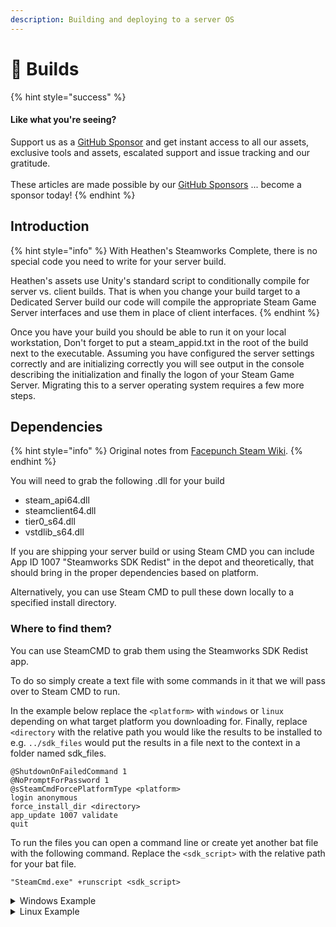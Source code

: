 ```yaml
---
description: Building and deploying to a server OS
---
```


# 👷 Builds

{% hint style="success" %}
#### Like what you're seeing?

Support us as a [GitHub Sponsor](../../../../../where-to-buy/become-a-sponsor.md) and get instant access to all our assets, exclusive tools and assets, escalated support and issue tracking and our gratitude.\
\
These articles are made possible by our [GitHub Sponsors](../../../../../where-to-buy/become-a-sponsor.md) ... become a sponsor today!
{% endhint %}

## &#x20;Introduction

{% hint style="info" %}
With Heathen's Steamworks Complete, there is no special code you need to write for your server build.&#x20;



Heathen's assets use Unity's standard script to conditionally compile for server vs. client builds. That is when you change your build target to a Dedicated Server build our code will compile the appropriate Steam Game Server interfaces and use them in place of client interfaces.
{% endhint %}

Once you have your build you should be able to run it on your local workstation, Don't forget to put a steam\_appid.txt in the root of the build next to the executable. Assuming you have configured the server settings correctly and are initializing correctly you will see output in the console describing the initialization and finally the logon of your Steam Game Server. Migrating this to a server operating system requires a few more steps.

## Dependencies

{% hint style="info" %}
Original notes from [Facepunch Steam Wiki](https://wiki.facepunch.com/steamworks/Server\_Library).
{% endhint %}

You will need to grab the following .dll for your build

* steam\_api64.dll
* steamclient64.dll
* tier0\_s64.dll
* vstdlib\_s64.dll

If you are shipping your server build or using Steam CMD you can include App ID 1007 "Steamworks SDK Redist" in the depot and theoretically, that should bring in the proper dependencies based on platform.

Alternatively, you can use Steam CMD to pull these down locally to a specified install directory.&#x20;

### Where to find them?

You can use SteamCMD to grab them using the Steamworks SDK Redist app.

To do so simply create a text file with some commands in it that we will pass over to Steam CMD to run.&#x20;

In the example below replace the `<platform>` with `windows` or `linux` depending on what target platform you downloading for. Finally, replace `<directory` with the relative path you would like the results to be installed to e.g. `../sdk_files` would put the results in a file next to the context in a folder named sdk\_files.

```batch
@ShutdownOnFailedCommand 1
@NoPromptForPassword 1
@sSteamCmdForcePlatformType <platform>
login anonymous
force_install_dir <directory>
app_update 1007 validate
quit
```

To run the files you can open a command line or create yet another bat file with the following command. Replace the `<sdk_script>` with the relative path for your bat file.

```batch
"SteamCmd.exe" +runscript <sdk_script>
```

<details>

<summary>Windows Example</summary>

#### sdk\_script.txt

```batch
@ShutdownOnFailedCommand 1
@NoPromptForPassword 1
@sSteamCmdForcePlatformType windows
login anonymous
force_install_dir ../sdk_files
app_update 1007 validate
quit
```

#### command

```batch
"SteamCmd.exe" +runscript ../sdk_script.txt
```

</details>

<details>

<summary>Linux Example</summary>

#### sdk\_script.txt

```batch
@ShutdownOnFailedCommand 1
@NoPromptForPassword 1
@sSteamCmdForcePlatformType linux
login anonymous
force_install_dir ../sdk_files
app_update 1007 validate
quit
```

#### command

```batch
"SteamCmd.exe" +runscript ../sdk_script.txt
```

</details>
